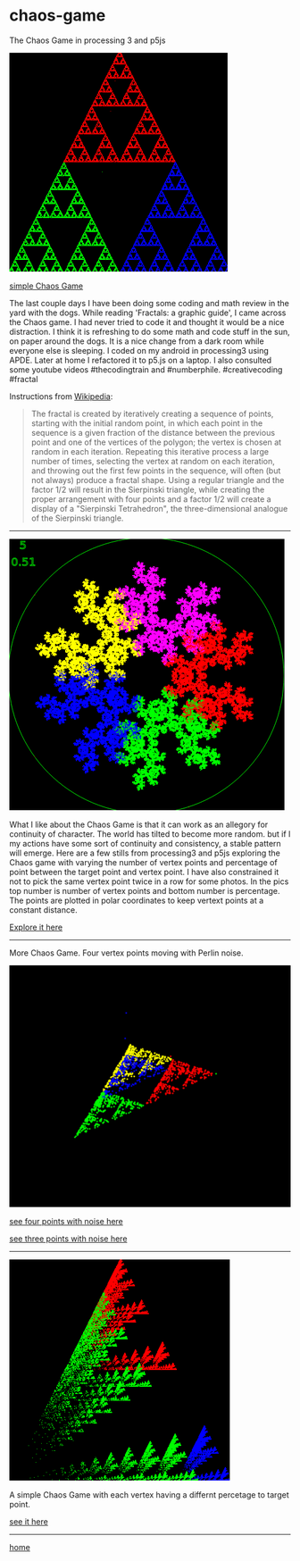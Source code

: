 # chaos-game
The Chaos Game in processing 3 and p5js

![sierpinski1.png](sierpinski1.png)

[simple Chaos Game](https://editor.p5js.org/greggelong/sketches/rJbJBnv2C)

The last couple days I have been doing some coding and math review in the yard with the dogs. While reading 'Fractals: a graphic guide', I came across the Chaos game. I had never tried to code it and thought it would be a nice distraction.  I think it is refreshing to do some math and code stuff in the sun, on paper around the dogs. It is a nice change from a dark room while everyone else is sleeping. I coded on my android in processing3 using APDE. Later at home I refactored it to p5.js on a laptop. I also consulted some youtube videos #thecodingtrain and #numberphile. #creativecoding #fractal

Instructions from [Wikipedia](https://en.wikipedia.org/wiki/Chaos_game):

>The fractal is created by iteratively creating a sequence of points, starting with the initial random point, in which each point in the sequence is a given fraction of the distance between the previous point and one of the vertices of the polygon; the vertex is chosen at random in each iteration. Repeating this iterative process a large number of times, selecting the vertex at random on each iteration, and throwing out the first few points in the sequence, will often (but not always) produce a fractal shape. Using a regular triangle and the factor 1/2 will result in the Sierpinski triangle, while creating the proper arrangement with four points and a factor 1/2 will create a display of a "Sierpinski Tetrahedron", the three-dimensional analogue of the Sierpinski triangle. 

----------


![fivePointsColor.png](fivePointsColor.png)

What I like about the Chaos Game is that it can work as an allegory for continuity of character.  The world has tilted to become more random.  but if I my actions have some sort of continuity and consistency, a stable pattern will emerge.  Here are a few stills from processing3 and p5js exploring the Chaos game with varying  the number of vertex points and percentage of point between the target point and vertex point. I have also constrained it not to pick the same vertex point twice in a row for some photos.  In the pics top number is number of  vertex points and bottom number is percentage. The points are plotted in polar coordinates to keep vertext points at a constant distance.

[Explore it here](https://editor.p5js.org/greggelong/present/D3doyDvYm)

----------

More Chaos Game. Four vertex points moving with Perlin noise.

![fourPointsNoise.png](fourPointsNoise.png)


[see four points with noise here](https://editor.p5js.org/greggelong/present/gDSMSZOaV)

[see three points with noise here](https://editor.p5js.org/greggelong/present/0sEPp5tcI)


------------

![difPercVertex.png](difPercVertex.png)

A simple Chaos Game with each vertex having a differnt percetage to target point.

[see it here](https://editor.p5js.org/greggelong/present/6fA1bIvrG)

-------------

[home](greggelong.github.io)

